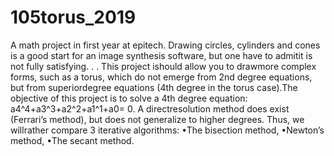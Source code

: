 # 105torus_2019
A math project in first year at epitech. Drawing circles, cylinders and cones is a good start for an image synthesis software, but one have to admitit is not fully satisfying. . . This project ishould allow you to drawmore complex forms, such as a torus, which do not emerge from 2nd degree equations, but from superiordegree equations (4th degree in the torus case).The objective of this project is to solve a 4th degree equation: a4^4+a3^3+a2^2+a1^1+a0= 0. A directresolution method does exist (Ferrari’s method), but does not generalize to higher degrees. Thus, we willrather compare 3 iterative algorithms: •The bisection method, •Newton’s method, •The secant method.
